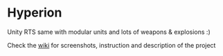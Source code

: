 Hyperion
========

Unity RTS same with modular units and lots of weapons &amp; explosions :)

Check the [wiki](https://github.com/fededevi/Hyperion/wiki/Hyperion!) for screenshots, instruction and description of the project
